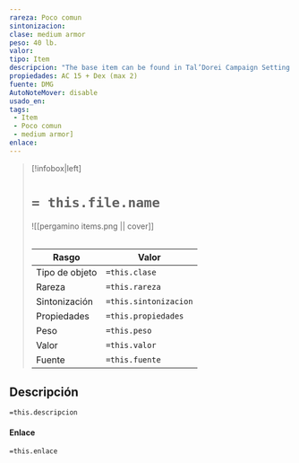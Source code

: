 ```yaml
---
rareza: Poco comun
sintonizacion: 
clase: medium armor
peso: 40 lb.
valor: 
tipo: Item
descripcion: "The base item can be found in Tal’Dorei Campaign Setting Reborn, page 228.This suit of armor is reinforced with adamantine, one of the hardest substances in existence. While you&#x27;re wearing it, any critical hit against you becomes a normal hit.Half plate consists of shaped metal plates that cover most of the wearer&#x27;s body. It does not include leg protection beyond simple greaves that are attached with leather straps.The stoneguard craft arms and armor from the granite around them, and their magical stonecraft rivals even that of the dwarves.It is likely that this armor functions similarly to the Earthboard with regards to weight.The wearer has disadvantage on Dexterity (Stealth) checks."
propiedades: AC 15 + Dex (max 2)
fuente: DMG
AutoNoteMover: disable
usado_en:  
tags: 
 - Item
 - Poco comun
 - medium armor]
enlace: 
---
```


> [!infobox|left]
>  # `= this.file.name`
> ![[pergamino items.png || cover]]
> ######   
> |Rasgo | Valor |
> | --- | --- |
> | Tipo de objeto| `=this.clase`|
>  | Rareza| `=this.rareza`|
> | Sintonización | `=this.sintonizacion` |
> | Propiedades | `=this.propiedades` |
>  | Peso | `=this.peso` |
> | Valor | `=this.valor` |
> | Fuente | `=this.fuente` |


## Descripción
`=this.descripcion`

#### Enlace
`=this.enlace`